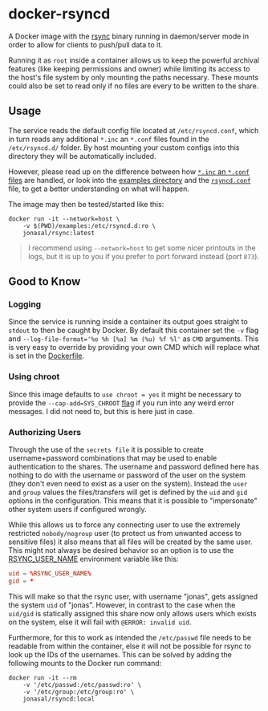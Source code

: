 # docker-rsyncd

A Docker image with the [rsync][1] binary running in daemon/server mode in order
to allow for clients to push/pull data to it.

Running it as `root` inside a container allows us to keep the powerful archival
features (like keeping permissions and owner) while limiting its access to the
host's file system by only mounting the paths necessary. These mounts could
also be set to read only if no files are every to be written to the share.


## Usage

The service reads the default config file located at `/etc/rsyncd.conf`, which
in turn reads any additional `*.inc` an `*.conf` files found in the
`/etc/rsyncd.d/` folder. By host mounting your custom configs into this
directory they will be automatically included.

However, please read up on the difference between how
[`*.inc` an `*.conf` files][2] are handled, or look into the
[examples directory](./examples/) and the [`rsyncd.conf`](./rsyncd.conf) file,
to get a better understanding on what will happen.

The image may then be tested/started like this:

```
docker run -it --network=host \
	-v $(PWD)/examples:/etc/rsyncd.d:ro \
	jonasal/rsync:latest
```

> I recommend using `--network=host` to get some nicer printouts in the logs,
> but it is up to you if you prefer to port forward instead (port `873`).


## Good to Know

### Logging
Since the service is running inside a container its output goes straight to
`stdout` to then be caught by Docker. By default this container set the `-v`
flag and `--log-file-format='%o %h [%a] %m (%u) %f %l'` as `CMD` arguments.
This is very easy to override by providing your own CMD which will replace
what is set in the [Dockerfile](./Dockerfile).

### Using chroot
Since this image defaults to `use chroot = yes` it might be necessary to
provide the `--cap-add=SYS_CHROOT` [flag][3] if you run into any weird error
messages. I did not need to, but this is here just in case.

### Authorizing Users
Through the use of the `secrets file` it is possible to create username+password
combinations that may be used to enable authentication to the shares. The
username and password defined here has nothing to do with the username or
password of the user on the system (they don't even need to exist as a user on
the system). Instead the `user` and `group` values the files/transfers will get
is defined by the `uid` and `gid` options in the configuration. This means that
it is possible to "impersonate" other system users if configured wrongly.

While this allows us to force any connecting user to use the extremely
restricted `nobody/nogroup` user (to protect us from unwanted access to
sensitive files) it also means that all files will be created by the same
user. This might not always be desired behavior so an option is to use the
[RSYNC_USER_NAME][4] environment variable like this:

```conf
uid = %RSYNC_USER_NAME%
gid = *
```

This will make so that the rsync user, with username "jonas", gets assigned the
system `uid` of "jonas". However, in contrast to the case when the `uid/gid`
is statically assigned this share now only allows users which exists on the
system, else it will fail with `@ERROR: invalid uid`.

Furthermore, for this to work as intended the `/etc/passwd` file needs to be
readable from within the container, else it will not be possible for rsync to
look up the IDs of the usernames. This can be solved by adding the following
mounts to the Docker run command:

```
docker run -it --rm
    -v '/etc/passwd:/etc/passwd:ro' \
    -v '/etc/group:/etc/group:ro' \
    jonasal/rsyncd:local
```





[1]: https://linux.die.net/man/1/rsync
[2]: https://www.man7.org/linux/man-pages/man5/rsyncd.conf.5.html#CONFIG_DIRECTIVES
[3]: https://stackoverflow.com/a/64937200
[4]: https://download.samba.org/pub/rsync/rsyncd.conf.html#uid
